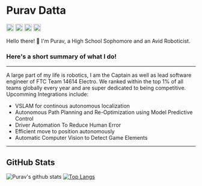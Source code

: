 # Purav Datta
<img src="https://devicons.github.io/devicon/devicon.git/icons/java/java-original.svg" alt="java" width="20" height="20"/> <img src="https://devicons.github.io/devicon/devicon.git/icons/cplusplus/cplusplus-original.svg" alt="c++" width="20" height="20"/> <img src="https://devicons.github.io/devicon/devicon.git/icons/python/python-original.svg" alt="python" width="20" height="20"/> <img src="https://devicons.github.io/devicon/devicon.git/icons/javascript/javascript-plain.svg" alt="js" width="20" height="20"/>

Hello there! 👋
I'm Purav, a High School Sophomore and an Avid Roboticist.

### Here's a short summary of what I do!
***
A large part of my life is robotics, I am the Captain as well as lead software engineer of FTC Team 14614 Electro. We ranked within the top 1% of all teams globally every year and are super dedicated to being competitive. Upcomming Integrations include:
* VSLAM for continous autonomous localization
* Autonomous Path Planning and Re-Optimization using Model Predictive Control
* Driver Automation To Reduce Human Error
* Efficient move to position autonomously
* Automatic Computer Vision to Detect Game Elements
***

## GitHub Stats
![Purav's github stats](https://github-readme-stats.vercel.app/api?username=puravdatta-sudo&show_icons=true)
[![Top Langs](https://github-readme-stats.vercel.app/api/top-langs/?username=puravdatta-sudo&hide=javascript&langs_count=9&layout=compact)](https://github.com/anuraghazra/github-readme-stats)
